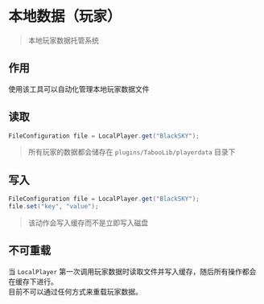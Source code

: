 # 本地数据（玩家）
> 本地玩家数据托管系统

## 作用

使用该工具可以自动化管理本地玩家数据文件

## 读取
```java
FileConfiguration file = LocalPlayer.get("BlackSKY");
```

> 所有玩家的数据都会储存在 `plugins/TabooLib/playerdata` 目录下

## 写入
```java
FileConfiguration file = LocalPlayer.get("BlackSKY");
file.set("key", "value");
```

> 该动作会写入缓存而不是立即写入磁盘

## 不可重载

当 `LocalPlayer` 第一次调用玩家数据时读取文件并写入缓存，随后所有操作都会在缓存下进行。  
目前不可以通过任何方式来重载玩家数据。
